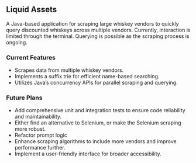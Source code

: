 ## Liquid Assets

A Java-based application for scraping large whiskey vendors to quickly query discounted whiskeys across multiple vendors. 
Currently, interaction is limited through the terminal. Querying is possible as the scraping process is ongoing.

### Current Features
- Scrapes data from multiple whiskey vendors.
- Implements a suffix trie for efficient name-based searching.
- Utilizes Java’s concurrency APIs for parallel scraping and querying.

### Future Plans
- Add comprehensive unit and integration tests to ensure code reliability and maintainability.
- Either find an alternative to Selenium, or make the Selenium scraping more robust.
- Refactor prompt logic
- Enhance scraping algorithms to include more vendors and improve performance further.
- Implement a user-friendly interface for broader accessibility.
